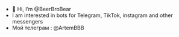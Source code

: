 - 👋 Hi, I’m @BeerBroBear
- I am interested in bots for Telegram, TikTok, instagram and other messengers
- Мой телеграм : @ArtemBBB

<!---
BeerBroBear/BeerBroBear is a ✨ special ✨ repository because its `README.md` (this file) appears on your GitHub profile.
You can click the Preview link to take a look at your changes.
--->
